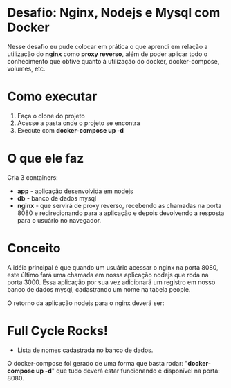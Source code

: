# Desafio: Nginx, Nodejs e Mysql com Docker

Nesse desafio eu pude colocar em prática o que aprendi em relação a utilização do **nginx** como **proxy reverso**, além de poder aplicar todo o conhecimento que obtive quanto à utilização do docker, docker-compose, volumes, etc.

# Como executar

1. Faça o clone do projeto
2. Acesse a pasta onde o projeto se encontra
3. Execute com **docker-compose up -d**

# O que ele faz
Cria 3 containers:
- **app** - aplicação desenvolvida em nodejs
- **db** - banco de dados mysql
- **nginx** - que servirá de proxy reverso, recebendo as chamadas na porta 8080 e redirecionando para a aplicação e depois devolvendo a resposta para o usuário no navegador.

# Conceito
A idéia principal é que quando um usuário acessar o nginx na porta 8080, este último fará uma chamada em nossa aplicação nodejs que roda na porta 3000. Essa aplicação por sua vez adicionará um registro em nosso banco de dados mysql, cadastrando um nome na tabela people.

O retorno da aplicação nodejs para o nginx deverá ser:

<h1>Full Cycle Rocks!</h1>

- Lista de nomes cadastrada no banco de dados.

O docker-compose foi gerado de uma forma que basta rodar: "**docker-compose up -d**" que tudo deverá estar funcionando e disponível na porta: 8080.
